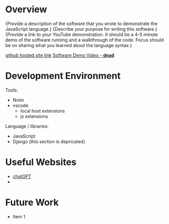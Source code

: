 # Overview

{Provide a description of the software that you wrote to demonstrate the JavaScript language.}
{Describe your purpose for writing this software.}
{Provide a link to your YouTube demonstration. It should be a 4-5 minute demo of the software running and a walkthrough of the code. Focus should be on sharing what you learned about the language syntax.}

[github hosted  site link](https://calvinbullock.github.io/ZombieSeige/)
[Software Demo Video - **dead**]()

# Development Environment
Tools:
- Nvim
- vscode
    - local host extensions 
    - js extensions

Language / libraries:
- JavaScript
- Django (this section is depricated)

# Useful Websites

- [chatGPT](https://chat.openai.com/auth/login)
- []()

# Future Work
- Item 1
